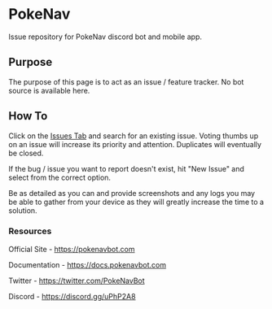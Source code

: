 # PokeNav

Issue repository for PokeNav discord bot and mobile app.

## Purpose

The purpose of this page is to act as an issue / feature tracker. No bot source is available here.

## How To

Click on the [Issues Tab](https://github.com/PokeNavBot/Issue-Tracker/issues) and search for an existing issue. Voting thumbs up on an issue will increase its priority and attention. Duplicates will eventually be closed. 

If the bug / issue you want to report doesn't exist, hit "New Issue" and select from the correct option. 

Be as detailed as you can and provide screenshots and any logs you may be able to gather from your device as they will greatly increase the time to a solution.

### Resources


Official Site - https://pokenavbot.com

Documentation - https://docs.pokenavbot.com

Twitter - https://twitter.com/PokeNavBot

Discord - https://discord.gg/uPhP2A8
